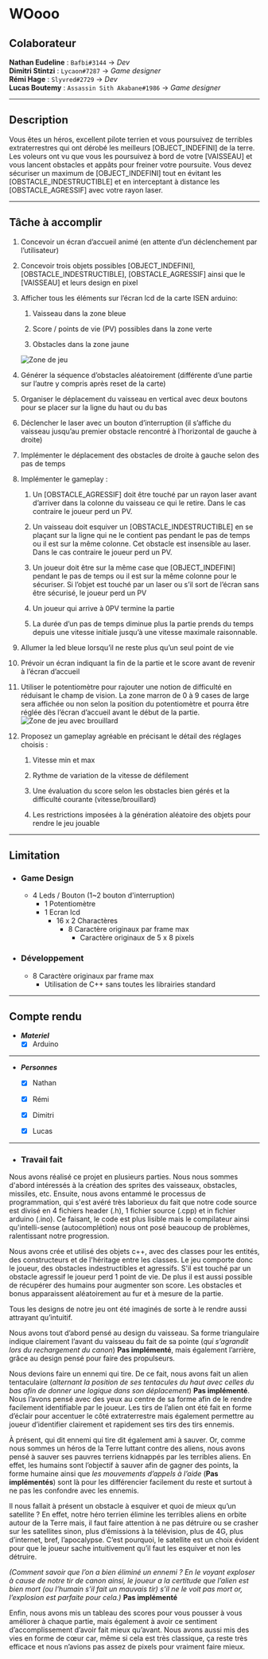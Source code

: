 # WOooo

## Colaborateur

**Nathan Eudeline** : `Bafbi#3144` -> _Dev_  
**Dimitri Stintzi** : `Lycaon#7287` -> _Game designer_  
**Rémi Hage** : `Slyvred#2729` -> _Dev_  
**Lucas Boutemy** : `Assassin Sith Akabane#1986` -> _Game designer_

---

## Description

Vous êtes un héros, excellent pilote terrien et vous poursuivez de terribles extraterrestres qui ont
dérobé les meilleurs [OBJECT_INDEFINI] de la terre. Les voleurs ont vu que vous les poursuivez à bord
de votre [VAISSEAU] et vous lancent obstacles et appâts pour freiner votre poursuite. Vous devez
sécuriser un maximum de [OBJECT_INDEFINI] tout en évitant les [OBSTACLE_INDESTRUCTIBLE] et en
interceptant à distance les [OBSTACLE_AGRESSIF] avec votre rayon laser.

---

## Tâche à accomplir

1. Concevoir un écran d’accueil animé (en attente d’un déclenchement par l’utilisateur)

2. Concevoir trois objets possibles [OBJECT_INDEFINI], [OBSTACLE_INDESTRUCTIBLE], [OBSTACLE_AGRESSIF] ainsi que le [VAISSEAU] et leurs design en pixel

3. Afficher tous les éléments sur l’écran lcd de la carte ISEN arduino:

    1. Vaisseau dans la zone bleue

    2. Score / points de vie (PV) possibles dans la zone verte

    3. Obstacles dans la zone jaune  

    ![Zone de jeu](https://cdn.discordapp.com/attachments/676180251155365893/960168126689992704/unknown.png)

4. Générer la séquence d’obstacles aléatoirement (différente d’une partie sur l’autre y compris après reset de la carte)

5. Organiser le déplacement du vaisseau en vertical avec deux boutons pour se placer sur la ligne du haut ou du bas

6. Déclencher le laser avec un bouton d’interruption (il s’affiche du vaisseau jusqu’au premier obstacle rencontré à l’horizontal de gauche à droite)

7. Implémenter le déplacement des obstacles de droite à gauche selon des pas de temps

8. Implémenter le gameplay :

    1. Un [OBSTACLE_AGRESSIF] doit être touché par un rayon laser avant d’arriver dans la colonne du vaisseau ce qui le retire. Dans le cas contraire le joueur perd un PV.

    2. Un vaisseau doit esquiver un [OBSTACLE_INDESTRUCTIBLE] en se plaçant sur la ligne qui ne le contient pas pendant le pas de temps ou il est sur la même colonne. Cet  obstacle est insensible au laser. Dans le cas contraire le joueur perd un PV.

    3. Un joueur doit être sur la même case que [OBJECT_INDEFINI] pendant le pas de temps ou il est sur la même colonne pour le sécuriser. Si l’objet est touché par un laser ou s’il sort de l’écran sans être sécurisé, le joueur perd un PV

    4. Un joueur qui arrive à 0PV termine la partie

    5. La durée d’un pas de temps diminue plus la partie prends du temps depuis une vitesse initiale jusqu’à une vitesse maximale raisonnable.

9. Allumer la led bleue lorsqu’il ne reste plus qu’un seul point de vie

10. Prévoir un écran indiquant la fin de la partie et le score avant de revenir à l’écran d’accueil

11. Utiliser le potentiomètre pour rajouter une notion de difficulté en réduisant le champ de vision. La zone marron de 0 à 9 cases de large sera affichée ou non selon la position du potentiomètre et pourra être réglée dès l’écran d’accueil avant le début de la partie.  
![Zone de jeu avec brouillard](https://cdn.discordapp.com/attachments/676180251155365893/960173874614509618/unknown.png)

12. Proposez un gameplay agréable en précisant le détail des réglages choisis :

    1. Vitesse min et max

    2. Rythme de variation de la vitesse de défilement

    3. Une évaluation du score selon les obstacles bien gérés et la difficulté courante (vitesse/brouillard)

    4. Les restrictions imposées à la génération aléatoire des objets pour rendre le jeu jouable

---

## Limitation

- ### Game Design

  - 4 Leds / Bouton (1~2 bouton d'interruption)
    - 1 Potentiomètre
    - 1 Ecran lcd
      - 16 x 2 Charactères
        - 8 Caractère originaux par frame max
          - Caractère originaux de 5 x 8 pixels

- ### Développement

  - 8 Caractère originaux par frame max
    - Utilisation de C++ sans toutes les librairies standard

---

## Compte rendu

- _**Materiel**_
  - [x] Arduino

---

- _**Personnes**_
  - [x] Nathan
  - [x] Rémi
  - [x] Dimitri
  - [x] Lucas


---

- ### **Travail fait**

Nous avons réalisé ce projet en plusieurs parties. Nous nous sommes d'abord intéressés à la création des sprites des vaisseaux, obstacles, missiles, etc. Ensuite, nous avons entammé le processus de programmation, qui s'est avéré très laborieux du fait que notre code source est divisé en 4 fichiers header (.h), 1 fichier source (.cpp) et in fichier arduino (.ino). Ce faisant, le code est plus lisible mais le compilateur ainsi qu'intelli-sense (autocomplétion) nous ont posé beaucoup de problèmes, ralentissant notre progression.

Nous avons crée et utilisé des objets c++, avec des classes pour les entités, des constructeurs et de l'héritage entre les classes. Le jeu comporte donc le joueur, des obstacles indestructibles et agressifs. S'il est touché par un obstacle agressif le joueur perd 1 point de vie. De plus il est aussi possible de récupérer des humains pour augmenter son score. Les obstacles et bonus apparaissent aléatoirement au fur et à mesure de la partie.



Tous les designs de notre jeu ont été imaginés de sorte à le rendre aussi attrayant qu’intuitif.

Nous avons tout d’abord pensé au design du vaisseau. Sa forme triangulaire indique clairement l’avant du vaisseau du fait de sa pointe (_qui s’agrandit lors du rechargement du canon_) **Pas implémenté**, mais également l’arrière, grâce au design pensé pour faire des propulseurs.

Nous devions faire un ennemi qui tire. De ce fait, nous avons fait un alien tentaculaire (_alternant la position de ses tentacules du haut avec celles du bas afin de donner une logique dans son déplacement_) **Pas implémenté**. Nous l’avons pensé avec des yeux au centre de sa forme afin de le rendre facilement identifiable par le joueur. Les tirs de l’alien ont été fait en forme d’éclair pour accentuer le côté extraterrestre mais également permettre au joueur d’identifier clairement et rapidement ses tirs des tirs ennemis.

À présent, qui dit ennemi qui tire dit également ami à sauver. Or, comme nous sommes un héros de la Terre luttant contre des aliens, nous avons pensé à sauver ses pauvres terriens kidnappés par les terribles aliens. En effet, les humains sont l’objectif à sauver afin de gagner des points, la forme humaine ainsi que _les mouvements d’appels à l’aide_ (**Pas implémentés**) sont là pour les différencier facilement du reste et surtout à ne pas les confondre avec les ennemis.

Il nous fallait à présent un obstacle à esquiver et quoi de mieux qu’un satellite ? En effet, notre héro terrien élimine les terribles aliens en orbite autour de la Terre mais, il faut faire attention à ne pas détruire ou se crasher sur les satellites sinon, plus d’émissions à la télévision, plus de 4G, plus d’internet, bref, l’apocalypse. C’est pourquoi, le satellite est un choix évident pour que le joueur sache intuitivement qu’il faut les esquiver et non les détruire.

_(Comment savoir que l’on a bien éliminé un ennemi ? En le voyant exploser à cause de notre tir de canon ainsi, le joueur a la certitude que l’alien est bien mort (ou l’humain s’il fait un mauvais tir) s’il ne le voit pas mort or, l’explosion est parfaite pour cela.)_ **Pas implémenté**

Enfin, nous avons mis un tableau des scores pour vous pousser à vous améliorer à chaque partie, mais également à avoir ce sentiment d’accomplissement d’avoir fait mieux qu’avant. Nous avons aussi mis des vies en forme de cœur car, même si cela est très classique, ça reste très efficace et nous n’avions pas assez de pixels pour vraiment faire mieux.
